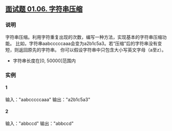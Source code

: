 ## [面试题 01.06. 字符串压缩](https://leetcode-cn.com/problems/one-away-lcci/)

### 说明
字符串压缩。利用字符重复出现的次数，编写一种方法，实现基本的字符串压缩功能。
比如，字符串aabcccccaaa会变为a2b1c5a3。若“压缩”后的字符串没有变短，则返回原先的字符串。
你可以假设字符串中只包含大小写英文字母（a至z）。

* 字符串长度在[0, 50000]范围内

### 实例
#### 1
输入："aabcccccaaa"
输出："a2b1c5a3"

#### 2
输入："abbccd"
输出："abbccd"